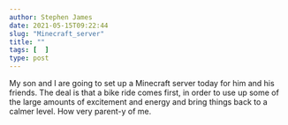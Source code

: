```yaml
---
author: Stephen James
date: 2021-05-15T09:22:44
slug: "Minecraft_server"
title: ""
tags: [  ]
type: post
---
```

My son and I are going to set up a Minecraft server today for him and his friends. The deal is that a bike ride comes first, in order to use up some of the large amounts of excitement and energy and bring things back to a calmer level. How very parent-y of me. 
